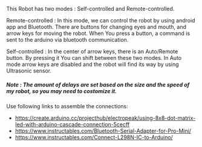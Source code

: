 This Robot has two modes : Self-controlled and Remote-controlled.

Remote-controlled : In this mode, we can control the robot by using android app and Bluetooth. There are buttons for changing eyes and mouth, and arrow keys for moving the robot. When You press a button, a command is sent to the arduino via bluetooth communication. 

Self-controlled : In the center of arrow keys, there is an Auto/Remote button. By pressing it You can shift between these two modes. In Auto mode arrow keys are disabled and the robot will find its way by using Ultrasonic sensor. 

##### Note : The amount of delays are set based on the size and the speed of my robot, so you may need to costomize it.

Use following links to assemble the connections:

* https://create.arduino.cc/projecthub/electropeak/using-8x8-dot-matrix-led-with-arduino-cascade-connection-5cecff
* https://www.instructables.com/Bluetooth-Serial-Adapter-for-Pro-Mini/
* https://www.instructables.com/Connect-L298N-IC-to-Arduino/
